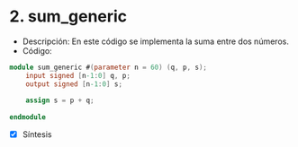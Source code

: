 # 2. sum_generic

- Descripción: En este código se implementa la suma entre dos números.
- Código:

```verilog
module sum_generic #(parameter n = 60) (q, p, s);
	input signed [n-1:0] q, p;
	output signed [n-1:0] s;
	
	assign s = p + q;	
	
endmodule
```

- [x] Síntesis
